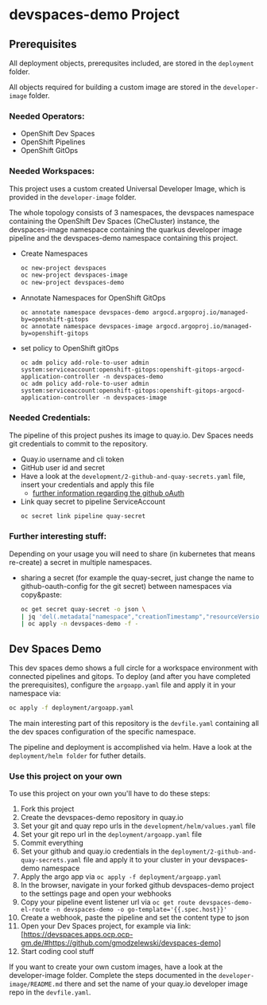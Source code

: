 # devspaces-demo Project

## Prerequisites

All deployment objects, prerequsites included, are stored in the `deployment` folder.

All objects required for building a custom image are stored in the `developer-image` folder.

### Needed Operators:
* OpenShift Dev Spaces
* OpenShift Pipelines
* OpenShift GitOps

### Needed Workspaces:

This project uses a custom created Universal Developer Image, which is provided in the `developer-image` folder.

The whole topology consists of 3 namespaces, the devspaces namespace containing the OpenShift Dev Spaces (CheCluster) instance, the devspaces-image namespace containing the quarkus developer image pipeline and the devspaces-demo namespace containing this project.

* Create Namespaces
  ```sh 
  oc new-project devspaces
  oc new-project devspaces-image
  oc new-project devspaces-demo
  ```
* Annotate Namespaces for OpenShift GitOps
  ```
  oc annotate namespace devspaces-demo argocd.argoproj.io/managed-by=openshift-gitops
  oc annotate namespace devspaces-image argocd.argoproj.io/managed-by=openshift-gitops
  ```
* set policy to OpenShift gitOps
  ```
  oc adm policy add-role-to-user admin system:serviceaccount:openshift-gitops:openshift-gitops-argocd-application-controller -n devspaces-demo
  oc adm policy add-role-to-user admin system:serviceaccount:openshift-gitops:openshift-gitops-argocd-application-controller -n devspaces-image
  ```

### Needed Credentials:
The pipeline of this project pushes its image to quay.io. Dev Spaces needs git credentials to commit to the repository.
* Quay.io username and cli token
* GitHub user id and secret
* Have a look at the `development/2-github-and-quay-secrets.yaml` file, insert your credentials and apply this file 
  * [further information regarding the github oAuth](https://access.redhat.com/documentation/en-us/red_hat_openshift_dev_spaces/3.0/html-single/administration_guide/index#configuring-oauth-2-for-github)
* Link quay secret to pipeline ServiceAccount
  ```sh
  oc secret link pipeline quay-secret
  ```

### Further interesting stuff:
Depending on your usage you will need to share (in kubernetes that means re-create) a secret in multiple namespaces.
* sharing a secret (for example the quay-secret, just change the name to github-oauth-config for the git secret) between namespaces via copy&paste:
  ```sh
  oc get secret quay-secret -o json \
  | jq 'del(.metadata["namespace","creationTimestamp","resourceVersion","selfLink","uid"])' \
  | oc apply -n devspaces-demo -f -
  ```
  
## Dev Spaces Demo

This dev spaces demo shows a full circle for a workspace environment with connected pipelines and gitops. To deploy (and after you have completed the prerequisites), configure the `argoapp.yaml` file and apply it in your namespace via:
```sh
oc apply -f deployment/argoapp.yaml
```

The main interesting part of this repository is the `devfile.yaml` containing all the dev spaces configuration of the specific namespace.

The pipeline and deployment is accomplished via helm. Have a look at the `deployment/helm folder` for futher details.

### Use this project on your own

To use this project on your own you'll have to do these steps:
1. Fork this project
2. Create the devspaces-demo repository in quay.io
3. Set your git and quay repo urls in the `development/helm/values.yaml` file
4. Set your git repo url in the `deployment/argoapp.yaml` file
5. Commit everything
6. Set your github and quay.io credentials in the `deployment/2-github-and-quay-secrets.yaml` file and apply it to your cluster in your devspaces-demo namespace
7. Apply the argo app via `oc apply -f deployment/argoapp.yaml`
8. In the browser, navigate in your forked github devspaces-demo project to the settings page and open your webhooks
9. Copy your pipeline event listener url via `oc get route devspaces-demo-el-route -n devspaces-demo -o go-template='{{.spec.host}}'`
10. Create a webhook, paste the pipeline and set the content type to json
11. Open your Dev Spaces project, for example via link: [https://devspaces.apps.ocp.ocp-gm.de/#https://github.com/gmodzelewski/devspaces-demo]
12. Start coding cool stuff

If you want to create your own custom images, have a look at the developer-image folder. Complete the steps documented in the `developer-image/README.md` there and set the name of your quay.io developer image repo in the `devfile.yaml`.
